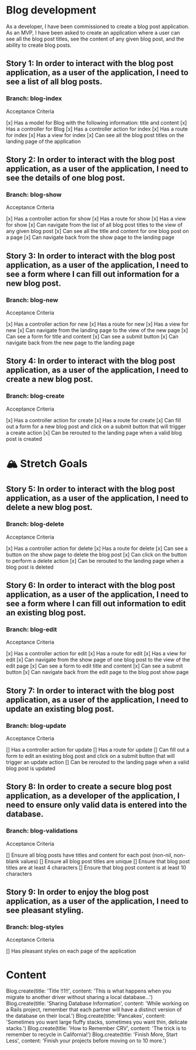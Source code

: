 # Blog development

As a developer, I have been commissioned to create a blog post application. As an MVP, I have been asked to create an application where a user can see all the blog post titles, see the content of any given blog post, and the ability to create blog posts.

## Story 1: In order to interact with the blog post application, as a user of the application, I need to see a list of all blog posts.

### Branch: blog-index

Acceptance Criteria

[x] Has a model for Blog with the following information: title and content
[x] Has a controller for Blog
[x] Has a controller action for index
[x] Has a route for index
[x] Has a view for index
[x] Can see all the blog post titles on the landing page of the application


## Story 2: In order to interact with the blog post application, as a user of the application, I need to see the details of one blog post.

### Branch: blog-show

Acceptance Criteria

[x] Has a controller action for show
[x] Has a route for show
[x] Has a view for show
[x] Can navigate from the list of all blog post titles to the view of any given blog post
[x] Can see all the title and content for one blog post on a page
[x] Can navigate back from the show page to the landing page


## Story 3: In order to interact with the blog post application, as a user of the application, I need to see a form where I can fill out information for a new blog post.

### Branch: blog-new

Acceptance Criteria

[x] Has a controller action for new
[x] Has a route for new
[x] Has a view for new
[x] Can navigate from the landing page to the view of the new page
[x] Can see a form for title and content
[x] Can see a submit button
[x] Can navigate back from the new page to the landing page


## Story 4: In order to interact with the blog post application, as a user of the application, I need to create a new blog post.

### Branch: blog-create

Acceptance Criteria

[x] Has a controller action for create
[x] Has a route for create
[x] Can fill out a form for a new blog post and click on a submit button that will trigger a create action
[x] Can be rerouted to the landing page when a valid blog post is created


# 🏔 Stretch Goals

## Story 5: In order to interact with the blog post application, as a user of the application, I need to delete a new blog post.

### Branch: blog-delete

Acceptance Criteria

[x] Has a controller action for delete
[x] Has a route for delete
[x] Can see a button on the show page to delete the blog post
[x] Can click on the button to perform a delete action
[x] Can be rerouted to the landing page when a blog post is deleted


## Story 6: In order to interact with the blog post application, as a user of the application, I need to see a form where I can fill out information to edit an existing blog post.

### Branch: blog-edit

Acceptance Criteria

[x] Has a controller action for edit
[x] Has a route for edit
[x] Has a view for edit
[x] Can navigate from the show page of one blog post to the view of the edit page
[x] Can see a form to edit title and content
[x] Can see a submit button
[x] Can navigate back from the edit page to the blog post show page


## Story 7: In order to interact with the blog post application, as a user of the application, I need to update an existing blog post.

### Branch: blog-update

Acceptance Criteria

[] Has a controller action for update
[] Has a route for update
[] Can fill out a form to edit an existing blog post and click on a submit button that will trigger an update action
[] Can be rerouted to the landing page when a valid blog post is updated


## Story 8: In order to create a secure blog post application, as a developer of the application, I need to ensure only valid data is entered into the database.

### Branch: blog-validations

Acceptance Criteria

[] Ensure all blog posts have titles and content for each post (non-nil, non-blank values)
[] Ensure all blog post titles are unique
[] Ensure that blog post titles are at least 4 characters
[] Ensure that blog post content is at least 10 characters


## Story 9: In order to enjoy the blog post application, as a user of the application, I need to see pleasant styling.

### Branch: blog-styles

Acceptance Criteria

[] Has pleasant styles on each page of the application


# Content

Blog.create(title: 'Title !!1!!', content: 'This is what happens when you migrate to another driver without sharing a local database...')
Blog.create(title: 'Sharing Database Information', content: 'While working on a Rails project, remember that each partner will have a distinct version of the database on their local.')
Blog.create(title: 'Pancakes', content: 'Sometimes you want large fluffy stacks, sometimes you want thin, delicate stacks.')
Blog.create(title: 'How to Remember CRV', content: 'The trick is to remember to recycle in California!')
Blog.create(title: 'Finish More, Start Less', content: 'Finish your projects before moving on to 10 more.')